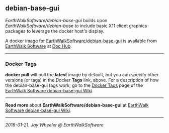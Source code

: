 ## debian-base-gui
*EarthWalkSoftware/debian-base-gui* builds upon *EarthWalkSoftware/debian-base* to include basic X11 client graphics packages to leverage the docker host's display.  

A docker image for [EarthWalkSoftware/debian-base-gui](https://hub.docker.com/r/earthwalksoftware/debian-base-gui/) is available from [EarthWalk Software](https://hub.docker.com/r/earthwalksoftware) at [Doc Hub](https://hub.docker.com).

______
### Docker Tags

**docker pull** will pull the **latest** image by default, but you can specify other versions (or tags) in the Docker **Tags** link, above.  For a description of how the debian-base-gui tags work, go to the [Docker Tags](https://github.com/EarthWalkSoftware/debian-base-gui/wiki/Docker-Tags) page of the [EarthWalk Software debian-base-gui Wiki](https://github.com/EarthWalkSoftware/debian-base-gui/wiki).

----

**Read more** about **EarthWalkSoftware/debian-base-gui** at [EarthWalk Software debian-base-gui Wiki](https://github.com/EarthWalkSoftware/debian-base-gui/wiki).

____

*2018-01-21. Jay Wheeler @ EarthWalkSoftware*
